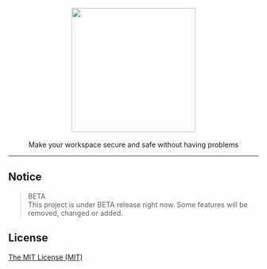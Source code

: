 <p align="center">
  <picture>
    <source srcset="https://i.imgur.com/osstzSA.png" media="(prefers-color-scheme: dark)">
    <img src="https://i.imgur.com/Uxykbah.png" width="250" />
  </picture>
  <br>
  <br>
  Make your workspace secure and safe without having problems
</p>

---

## Notice

> BETA
> <br>
> This project is under BETA release right now. Some features will be removed, changed or added.

## License

[The MIT License (MIT)](./LICENSE)
